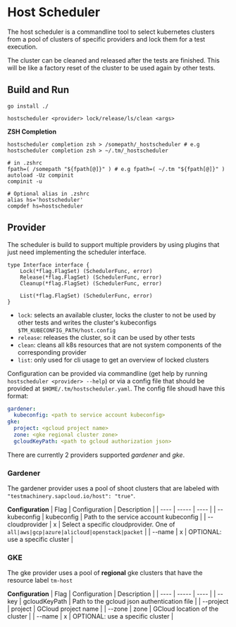 # Host Scheduler

The host scheduler is a commandline tool to select kubernetes clusters from a pool of clusters of specific providers and lock them for a test execution.

The cluster can be cleaned and released after the tests are finished.
This will be like a factory reset of the cluster to be used again by other tests.

## Build and Run

```
go install ./

hostscheduler <provider> lock/release/ls/clean <args>
```

**ZSH Completion**
```
hostscheduler completion zsh > /somepath/_hostscheduler # e.g hostscheduler completion zsh > ~/.tm/_hostscheduler

# in .zshrc
fpath=( /somepath "${fpath[@]}" ) # e.g fpath=( ~/.tm "${fpath[@]}" )
autoload -Uz compinit
compinit -u

# Optional alias in .zshrc
alias hs='hostscheduler'
compdef hs=hostscheduler
```

## Provider

The scheduler is build to support multiple providers by using plugins that just need implementing the scheduler interface.
```golang
type Interface interface {
	Lock(*flag.FlagSet) (SchedulerFunc, error)
	Release(*flag.FlagSet) (SchedulerFunc, error)
	Cleanup(*flag.FlagSet) (SchedulerFunc, error)

	List(*flag.FlagSet) (SchedulerFunc, error)
}
```
* `lock`: selects an available cluster, locks the cluster to not be used by other tests and writes the cluster's kubeconfigs `$TM_KUBECONFIG_PATH/host.config`
* `release`: releases the cluster, so it can be used by other tests
* `clean`: cleans all k8s resources that are not system components of the corresponding provider
* `list`: only used for cli usage to get an overview of locked clusters

Configuration can be provided via commandline (get help by running `hostscheduler <provider> --help`) or via a config file that should be provided at `$HOME/.tm/hostscheduler.yaml`.
The config file shoudl have this format:
```yml
gardener:
  kubeconfig: <path to service account kubeconfig>
gke:
  project: <gcloud project name>
  zone: <gke regional cluster zone>
  gcloudKeyPath: <path to gcloud authorization json>
```

There are currently 2 providers supported _gardener_ and _gke_.

### Gardener
The gardener provider uses a pool of shoot clusters that are labeled with `"testmachinery.sapcloud.io/host": "true"`.

**Configuration**
| Flag | Configuration | Description |
| ---- | ----- | ---- |
| --kubeconfig | kubeconfig | Path to the service account kubeconfig |
| --cloudprovider | x | Select a specific cloudprovider. One of `all|aws|gcp|azure|alicloud|openstack|packet` |
| --name | x | OPTIONAL: use a specific cluster |

### GKE

The gke provider uses a pool of **regional** gke clusters that have the resource label `tm-host`

**Configuration**
| Flag | Configuration | Description |
| ---- | ----- | ---- |
| --key | gcloudKeyPath | Path to the gcloud json authentication file |
| --project | project | GCloud project name |
| --zone | zone | GCloud location of the cluster |
| --name | x | OPTIONAL: use a specific cluster |
